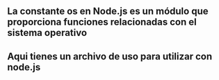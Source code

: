 ## La constante os en Node.js es un módulo que proporciona funciones relacionadas con el sistema operativo


## Aqui tienes un archivo de uso para utilizar con node.js
